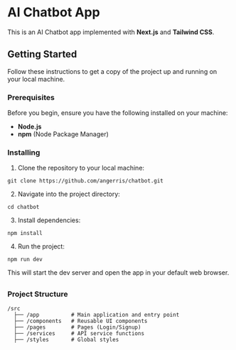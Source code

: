 # AI Chatbot App

This is an AI Chatbot app implemented with **Next.js** and **Tailwind CSS**.

## Getting Started

Follow these instructions to get a copy of the project up and running on your local machine.

### Prerequisites

Before you begin, ensure you have the following installed on your machine:

- **Node.js**
- **npm** (Node Package Manager)

### Installing

1. Clone the repository to your local machine:

```
git clone https://github.com/angerris/chatbot.git
```

2. Navigate into the project directory:

```
cd chatbot
```

3. Install dependencies:

```
npm install
```

4. Run the project:

```
npm run dev
```

This will start the dev server and open the app in your default web browser.
##
### Project Structure


```
/src
  ├── /app          # Main application and entry point
  ├── /components   # Reusable UI components
  ├── /pages        # Pages (Login/Signup)
  ├── /services     # API service functions
  ├── /styles       # Global styles
```
